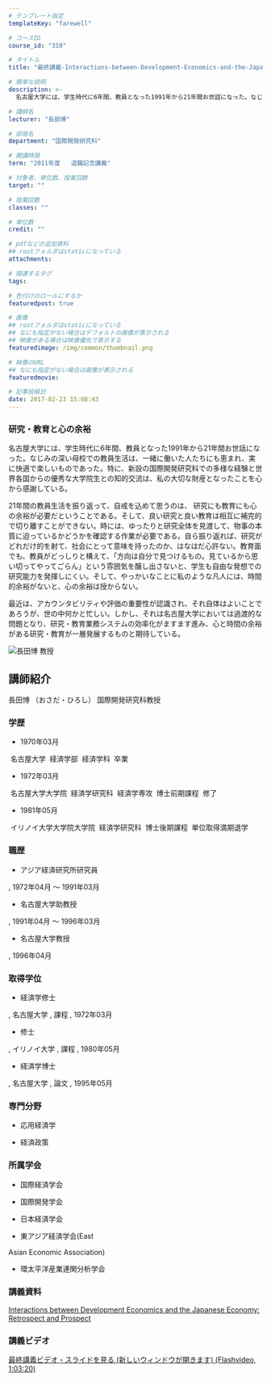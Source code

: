 ```yaml
---
# テンプレート指定
templateKey: "farewell"

# コースID
course_id: "310"

# タイトル
title: "最終講義-Interactions-between-Development-Economics-and-the-Japanese-Economy-:-Retrospect-and-Prospect（開発経済学と日本経済をめぐって：回顧と展望）"

# 簡単な説明
description: >-
  名古屋大学には、学生時代に6年間、教員となった1991年から21年間お世話になった。なじみの深い母校での教員生活は、一緒に働いた人たちにも恵まれ、実に快適で楽しいものであった。特に、新設の国際開発...

# 講師名
lecturer: "長田博"

# 部局名
department: "国際開発研究科"

# 開講時限
term: "2011年度	退職記念講義"

# 対象者、単位数、授業回数
target: ""

# 授業回数
classes: ""

# 単位数
credit: ""

# pdfなどの追加資料
## rootフォルダはstaticになっている
attachments: 

# 関連するタグ
tags:

# 色付けのロールにするか
featuredpost: true

# 画像
## rootフォルダはstaticになっている
## なにも指定がない場合はデフォルトの画像が表示される
## 映像がある場合は映像優先で表示する
featuredimage: /img/common/thumbnail.png

# 映像のURL
## なにも指定がない場合は画像が表示される
featuredmovie: 

# 記事投稿日
date: 2017-02-23 15:08:43
---
```


### 研究・教育と心の余裕

名古屋大学には、学生時代に6年間、教員となった1991年から21年間お世話になった。なじみの深い母校での教員生活は、一緒に働いた人たちにも恵まれ、実に快適で楽しいものであった。特に、新設の国際開発研究科での多様な経験と世界各国からの優秀な大学院生との知的交流は、私の大切な財産となったことを心から感謝している。

21年間の教員生活を振り返って、自戒を込めて思うのは、 研究にも教育にも心の余裕が必要だということである。そして、良い研究と良い教育は相互に補完的で切り離すことができない。時には、ゆったりと研究全体を見渡して、物事の本質に迫っているかどうかを確認する作業が必要である。自ら振り返れば、研究がどれだけ的を射て、社会にとって意味を持ったのか、はなはだ心許ない。教育面でも、教員がどっしりと構えて、「方向は自分で見つけるもの。見ているから思い切ってやってごらん」という雰囲気を醸し出さないと、学生も自由な発想での研究能力を発揮しにくい。そして、やっかいなことに私のような凡人には、時間的余裕がないと、心の余裕は授からない。

最近は、アカウンタビリティや評価の重要性が認識され、それ自体はよいことであろうが、世の中何かと忙しい。しかし、それは名古屋大学においては過渡的な問題となり、研究・教育業務システムの効率化がますます進み、心と時間の余裕がある研究・教育が一層発展するものと期待している。

![長田博 教授](/files/310/s_osada.png) 

## 講師紹介

長田博 （おさだ・ひろし） 国際開発研究科教授

### 学歴

* 1970年03月

 名古屋大学  経済学部  経済学科  卒業

* 1972年03月

 名古屋大学大学院  経済学研究科  経済学専攻  博士前期課程  修了

* 1981年05月

 イリノイ大学大学院大学院  経済学研究科  博士後期課程  単位取得満期退学

### 職歴

* アジア経済研究所研究員

, 1972年04月 〜 1991年03月

* 名古屋大学助教授

, 1991年04月 〜 1996年03月

* 名古屋大学教授

, 1996年04月

### 取得学位

* 経済学修士

, 名古屋大学 , 課程 , 1972年03月

* 修士

, イリノイ大学 , 課程 , 1980年05月

* 経済学博士

, 名古屋大学 , 論文 , 1995年05月

### 専門分野

* 応用経済学

* 経済政策

### 所属学会

* 国際経済学会

* 国際開発学会

* 日本経済学会

* 東アジア経済学会(East

Asian Economic Association)

* 環太平洋産業連関分析学会

### 講義資料

[ Interactions between Development Economics and the Japanese Economy: Retrospect and Prospect ](/files/310/osada_lastlecture.pdf) 

### 講義ビデオ

[ 最終講義ビデオ・スライドを見る (新しいウィンドウが開きます) (Flashvideo, 1:03:20)][1]

[1]: http://ocw.nagoya-u.jp/resource/2011_lastlecture_osada/